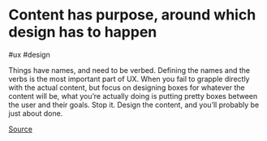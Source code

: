 # Content has purpose, around which design has to happen

#ux #design

Things have names, and need to be verbed. Defining the names and the verbs is the most important part of UX.
When you fail to grapple directly with the actual content, but focus on designing boxes for whatever the content will be, what you’re actually doing is putting pretty boxes between the user and their goals. Stop it. Design the content, and you’ll probably be just about done.

[Source](https://medium.com/radical-ux/nine-nasty-ux-truths-83b30ea94355)
